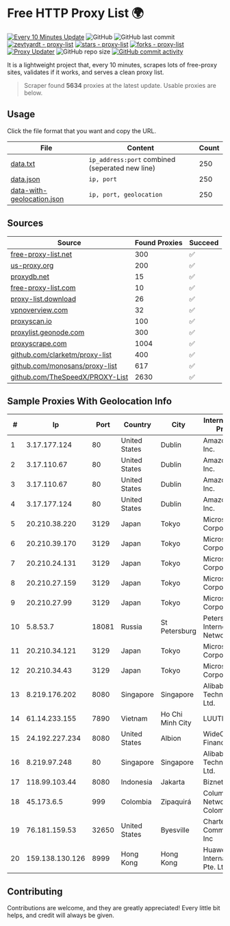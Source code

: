 
# Free HTTP Proxy List 🌍

[![Every 10 Minutes Update](https://github.com/mertguvencli/http-proxy-list/actions/workflows/main.yml/badge.svg?branch=main)](https://github.com/mertguvencli/http-proxy-list/actions/workflows/main.yml)
![GitHub](https://img.shields.io/github/license/mertguvencli/http-proxy-list)
![GitHub last commit](https://img.shields.io/github/last-commit/mertguvencli/http-proxy-list)
[![zevtyardt - proxy-list](https://img.shields.io/static/v1?label=zevtyardt&message=proxy-list&color=blue&logo=github)](https://github.com/zevtyardt/proxy-list "Go to GitHub repo")
[![stars - proxy-list](https://img.shields.io/github/stars/zevtyardt/proxy-list?style=social)](https://github.com/zevtyardt/proxy-list)
[![forks - proxy-list](https://img.shields.io/github/forks/zevtyardt/proxy-list?style=social)](https://github.com/zevtyardt/proxy-list)
[![Proxy Updater](https://github.com/zevtyardt/proxy-list/workflows/Proxy%20Updater/badge.svg)](https://github.com/zevtyardt/proxy-list/actions?query=workflow:"Proxy+Updater")
![GitHub repo size](https://img.shields.io/github/repo-size/zevtyardt/proxy-list)
[![GitHub commit activity](https://img.shields.io/github/commit-activity/m/zevtyardt/proxy-list?logo=commits)](https://github.com/zevtyardt/proxy-list/commits/main)

It is a lightweight project that, every 10 minutes, scrapes lots of free-proxy sites, validates if it works, and serves a clean proxy list.

> Scraper found **5634** proxies at the latest update. Usable proxies are below.

## Usage

Click the file format that you want and copy the URL.

|File|Content|Count|
|----|-------|-----|
|[data.txt](https://raw.githubusercontent.com/mertguvencli/http-proxy-list/main/proxy-list/data.txt)|`ip_address:port` combined (seperated new line)|250|
|[data.json](https://raw.githubusercontent.com/mertguvencli/http-proxy-list/main/proxy-list/data.json)|`ip, port`|250|
|[data-with-geolocation.json](https://raw.githubusercontent.com/mertguvencli/http-proxy-list/main/proxy-list/data-with-geolocation.json)|`ip, port, geolocation`|250|

## Sources

|Source|Found Proxies|Succeed|
|------|-------------|-------|
|[free-proxy-list.net](https://free-proxy-list.net)|300|✅|
|[us-proxy.org](https://www.us-proxy.org)|200|✅|
|[proxydb.net](http://proxydb.net)|15|✅|
|[free-proxy-list.com](https://free-proxy-list.com/?page=&port=&type%5B%5D=http&type%5B%5D=https&up_time=0&search=Search)|10|✅|
|[proxy-list.download](https://www.proxy-list.download/HTTP)|26|✅|
|[vpnoverview.com](https://vpnoverview.com/privacy/anonymous-browsing/free-proxy-servers)|32|✅|
|[proxyscan.io](https://www.proxyscan.io)|100|✅|
|[proxylist.geonode.com](https://proxylist.geonode.com/api/proxy-list?limit=300&page=1&sort_by=lastChecked&sort_type=desc&protocols=http,https)|300|✅|
|[proxyscrape.com](https://api.proxyscrape.com/v2/?request=displayproxies&protocol=http&timeout=10000&country=all&ssl=all&anonymity=all)|1004|✅|
|[github.com/clarketm/proxy-list](https://raw.githubusercontent.com/clarketm/proxy-list/master/proxy-list-raw.txt)|400|✅|
|[github.com/monosans/proxy-list](https://raw.githubusercontent.com/monosans/proxy-list/main/proxies/http.txt)|617|✅|
|[github.com/TheSpeedX/PROXY-List](https://raw.githubusercontent.com/TheSpeedX/PROXY-List/master/http.txt)|2630|✅|


## Sample Proxies With Geolocation Info

|#|Ip|Port|Country|City|Internet Service Provider|
|-|--|----|-------|----|-------------------------|
|1|3.17.177.124|80|United States|Dublin|Amazon.com, Inc.|
|2|3.17.110.67|80|United States|Dublin|Amazon.com, Inc.|
|3|3.17.110.67|80|United States|Dublin|Amazon.com, Inc.|
|4|3.17.177.124|80|United States|Dublin|Amazon.com, Inc.|
|5|20.210.38.220|3129|Japan|Tokyo|Microsoft Corporation|
|6|20.210.39.170|3129|Japan|Tokyo|Microsoft Corporation|
|7|20.210.24.131|3129|Japan|Tokyo|Microsoft Corporation|
|8|20.210.27.159|3129|Japan|Tokyo|Microsoft Corporation|
|9|20.210.27.99|3129|Japan|Tokyo|Microsoft Corporation|
|10|5.8.53.7|18081|Russia|St Petersburg|Petersburg Internet Network ltd|
|11|20.210.34.121|3129|Japan|Tokyo|Microsoft Corporation|
|12|20.210.34.43|3129|Japan|Tokyo|Microsoft Corporation|
|13|8.219.176.202|8080|Singapore|Singapore|Alibaba (US) Technology Co., Ltd.|
|14|61.14.233.155|7890|Vietnam|Ho Chi Minh City|LUUTRUSO|
|15|24.192.227.234|8080|United States|Albion|WideOpenWest Finance LLC|
|16|8.219.97.248|80|Singapore|Singapore|Alibaba (US) Technology Co., Ltd.|
|17|118.99.103.44|8080|Indonesia|Jakarta|Biznet Metronet|
|18|45.173.6.5|999|Colombia|Zipaquirá|Columbus Networks Colombia|
|19|76.181.159.53|32650|United States|Byesville|Charter Communications Inc|
|20|159.138.130.126|8999|Hong Kong|Hong Kong|Huawei International Pte. Ltd.|



## Contributing

Contributions are welcome, and they are greatly appreciated! Every
little bit helps, and credit will always be given.

